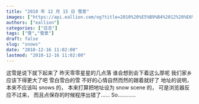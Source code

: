 ```yaml
---
title: "2010 年 12 月 15 日 雪景"
images: ["https://api.eallion.com/og?title=2010%20%E5%B9%B4%2012%20%E6%9C%88%2015%20%E6%97%A5%20%E9%9B%AA%E6%99%AF"]
authors: ["eallion"]
categories: ["日志"]
tags: ["雪","雪景"]
draft: false
slug: "snows"
date: "2010-12-16 11:02:00"
lastmod: "2010-12-16 11:02:00"
---
```


这雪是说下就下起来了
昨天零零星星的几点落
谁会想到会下着这么厚呢
我们家乡应该下得更大了吧
雪白雪白的雪
不好的心情自然而然的跟着就好了
地址的说明，本来不应该叫 snows 的，
本来打算把地址设为 snow scene 的，
可是浏览器反应不过来，
而且点保存的时候程序出错了……
So…………
